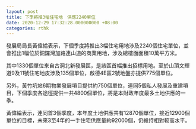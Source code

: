 ```yaml
---
layout: post
title: 下季將推3幅住宅地　供應2240單位
date: 2020-12-29 17:32:28.000000000 +08:00
categories: rthk
---
```


發展局局長黃偉綸表示，下個季度將推出3幅住宅用地涉及2240個住宅單位，並會推出1幅位於銅鑼灣加路連山道的商業用地，涉及總樓面面積10萬平方米。

其中1330個單位來自古洞北新發展區，是該區首幅推出招標用地。至於山頂文輝道9及11號住宅地皮涉及135個單位，啟德4E區2號地盤亦提供775個單位。

另外，黃竹坑站6期物業發展項目提供約750個單位，連同5個私人發展及重建項目，下個季度各途徑提供一共4800個單位，將是本財政年度最多土地供應的一季。

黃偉綸表示，連同首3個季度，本年度土地供應共有12870個單位，接近12900個單位的目標，未來3至4年的一手住宅供應量約92000個，仍維持相對較高水平。
